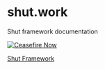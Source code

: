 # shut.work
Shut framework documentation 

[![Ceasefire Now](https://badge.techforpalestine.org/default)](https://techforpalestine.org/learn-more)


<a href="https://shut.work">Shut Framework</a>